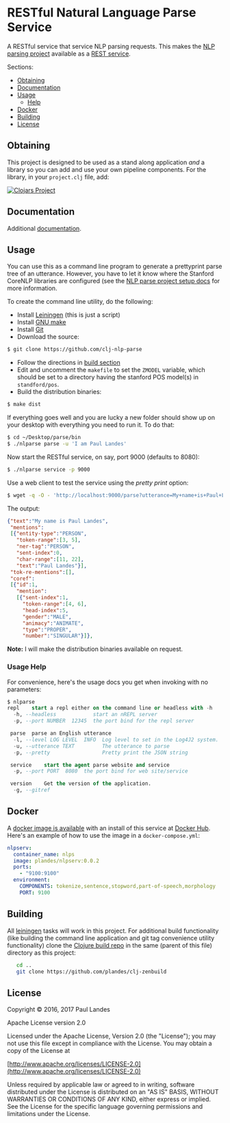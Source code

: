 # RESTful Natural Language Parse Service

A RESTful service that service NLP parsing requests.  This makes
the [NLP parsing project](https://github.com/plandes/clj-nlp-parse) available
as a [REST service](https://en.wikipedia.org/wiki/Representational_state_transfer).

Sections:
* [Obtaining](#obtaining)
* [Documentation](#documentation)
* [Usage](#usage)
  * [Help](#usage-help)
* [Docker](#docker)
* [Building](#building)
* [License](#license)


## Obtaining

This project is designed to be used as a stand along application *and* a
library so you can add and use your own pipeline components.  For the library,
in your `project.clj` file, add:

[![Clojars Project](https://clojars.org/com.zensols.nlp/serv/latest-version.svg)](https://clojars.org/com.zensols.nlp/serv/)


## Documentation

Additional [documentation](https://plandes.github.io/clj-nlp-serv/codox/index.html).


## Usage

You can use this as a command line program to generate a prettyprint parse tree
of an utterance.  However, you have to let it know where the
Stanford CoreNLP libraries are configured (see the
[NLP parse project setup docs](https://github.com/plandes/clj-nlp-parse#setup)
for more information.

To create the command line utility, do the following:

- Install [Leiningen](http://leiningen.org) (this is just a script)
- Install [GNU make](https://www.gnu.org/software/make/)
- Install [Git](https://git-scm.com)
- Download the source:
```bash
$ git clone https://github.com/clj-nlp-parse
```
- Follow the directions in [build section](#building)
- Edit and uncomment the `makefile` to set the `ZMODEL` variable, which should
  be set to a directory having the stanford POS model(s) in `standford/pos`.
- Build the distribution binaries:
```bash
$ make dist
```
If everything goes well and you are lucky a new folder should show up on your
desktop with everything you need to run it.  To do that:
```bash
$ cd ~/Desktop/parse/bin
$ ./nlparse parse -u 'I am Paul Landes'
```

Now start the RESTful service, on say, port 9000 (defaults to 8080):
```bash
$ ./nlparse service -p 9000
```

Use a web client to test the service using the *pretty print* option:
```bash
$ wget -q -O - 'http://localhost:9000/parse?utterance=My+name+is+Paul+Landes&pretty=true'
```

The output:
```json
{"text":"My name is Paul Landes",
 "mentions":
 [{"entity-type":"PERSON",
   "token-range":[3, 5],
   "ner-tag":"PERSON",
   "sent-index":0,
   "char-range":[11, 22],
   "text":"Paul Landes"}],
 "tok-re-mentions":[],
 "coref":
 [{"id":1,
   "mention":
   [{"sent-index":1,
     "token-range":[4, 6],
     "head-index":5,
     "gender":"MALE",
     "animacy":"ANIMATE",
     "type":"PROPER",
     "number":"SINGULAR"}]},
```

**Note:** I will make the distribution binaries available on request.


### Usage Help

For convenience, here's the usage docs you get when invoking with no
parameters:
```sql
$ nlparse
repl	start a repl either on the command line or headless with -h
  -h, --headless            start an nREPL server
  -p, --port NUMBER  12345  the port bind for the repl server

 parse	parse an English utterance
  -l, --level LOG LEVEL  INFO  Log level to set in the Log4J2 system.
  -u, --utterance TEXT         The utterance to parse
  -p, --pretty                 Pretty print the JSON string

 service	start the agent parse website and service
  -p, --port PORT  8080  the port bind for web site/service

 version	Get the version of the application.
  -g, --gitref
```


## Docker

A [docker image is available](https://hub.docker.com/r/plandes/nlpservice/)
with an install of this service at [Docker Hub](http://hub.docker.com).  Here's
an example of how to use the image in a `docker-compose.yml`:
```yaml
nlpserv:
  container_name: nlps
  image: plandes/nlpserv:0.0.2
  ports:
    - "9100:9100"
  environment:
    COMPONENTS: tokenize,sentence,stopword,part-of-speech,morphology
    PORT: 9100
```


## Building

All [leiningen](http://leiningen.org) tasks will work in this project.  For
additional build functionality (like building the command line application and
git tag convenience utility functionality) clone the
[Clojure build repo](https://github.com/plandes/clj-zenbuild) in the same
(parent of this file) directory as this project:
```bash
   cd ..
   git clone https://github.com/plandes/clj-zenbuild
```


## License

Copyright © 2016, 2017 Paul Landes

Apache License version 2.0

Licensed under the Apache License, Version 2.0 (the "License");
you may not use this file except in compliance with the License.
You may obtain a copy of the License at

[http://www.apache.org/licenses/LICENSE-2.0](http://www.apache.org/licenses/LICENSE-2.0)

Unless required by applicable law or agreed to in writing, software
distributed under the License is distributed on an "AS IS" BASIS,
WITHOUT WARRANTIES OR CONDITIONS OF ANY KIND, either express or implied.
See the License for the specific language governing permissions and
limitations under the License.
